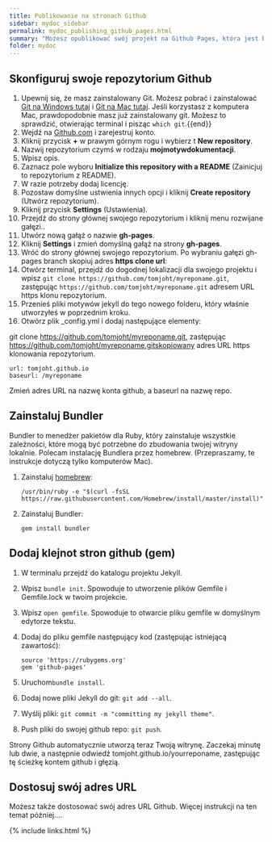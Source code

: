 ```yaml
---
title: Publikowanie na stronach Github
sidebar: mydoc_sidebar
permalink: mydoc_publishing_github_pages.html
summary: "Możesz opublikować swój projekt na Github Pages, która jest bezpłatną usługą hostingową udostępnianą przez Github. Wystarczy umieścić treść w gałęzi repozytorium Github zwanej gh-pages i ustawić ją jako domyślną gałąź repo. Z witryną Jekyll, po prostu zatwierdzasz cały projekt w gałęzi gh-pages, a Github Pages zbuduje tę witrynę dla Ciebie."
folder: mydoc
---
```


## Skonfiguruj swoje repozytorium Github

1. Upewnij się, że masz zainstalowany Git. Możesz pobrać i zainstalować [Git na Windows tutaj](https://git-scm.com/download/win) i [Git na Mac tutaj](https://git-scm.com/download/mac). Jeśli korzystasz z komputera Mac, prawdopodobnie masz już zainstalowany git. Możesz to sprawdzić, otwierając terminal i pisząc `which git`.{{end}}
2. Wejdź na [Github.com](http://github.com) i zarejestruj konto. 
3. Kliknij przycisk  **+** w prawym górnym rogu i wybierz t **New repository**.
4. Nazwij repozytorium czymś w rodzaju **mojmotywdokumentacji**.
5. Wpisz opis.
6. Zaznacz pole wyboru **Initialize this repository with a README** (Zainicjuj to repozytorium z README).
7. W razie potrzeby dodaj licencję.
8. Pozostaw domyślne ustwienia innych opcji i kliknij **Create repository** (Utwórz repozytorium).
9. Kliknij przycisk **Settings** (Ustawienia).
10. Przejdź do strony głównej swojego repozytorium i kliknij menu rozwijane gałęzi..
11. Utwórz nową gałąź o nazwie **gh-pages**.  
12. Kliknij **Settings** i zmień domyślną gałąź na strony **gh-pages**.
13. Wróć do strony głównej swojego repozytorium. Po wybraniu gałęzi gh-pages branch skopiuj adres  **https clone url**:
14. Otwórz terminal, przejdź do dogodnej lokalizacji dla swojego projektu i wpisz `git clone https://github.com/tomjoht/myreponame.git`, zastępując `https://github.com/tomjoht/myreponame.git` adresem URL https klonu repozytorium.
15. Przenieś pliki motywów jekyll do tego nowego folderu, który właśnie utworzyłeś w poprzednim kroku.
16. Otwórz plik \_config.yml i dodaj następujące elementy:

 git clone https://github.com/tomjoht/myreponame.git, zastępując https://github.com/tomjoht/myreponame.gitskopiowany adres URL https klonowania repozytorium.

   ```
   url: tomjoht.github.io
   baseurl: /myreponame
   ```

   Zmień adres URL na nazwę konta github, a baseurl na nazwę repo.


## Zainstaluj Bundler

Bundler to menedżer pakietów dla Ruby, który zainstaluje wszystkie zależności, które mogą być potrzebne do zbudowania twojej witryny lokalnie. Polecam instalację Bundlera przez homebrew. (Przepraszamy, te instrukcje dotyczą tylko komputerów Mac).


1. Zainstaluj [homebrew](http://brew.sh/):

   ```
   /usr/bin/ruby -e "$(curl -fsSL https://raw.githubusercontent.com/Homebrew/install/master/install)"
   ```
2. Zainstaluj Bundler:

   ```
   gem install bundler
   ```


## Dodaj klejnot stron github (gem)

1. W terminalu przejdź do katalogu projektu Jekyll.
2. Wpisz `bundle init`. Spowoduje to utworzenie plików Gemfile i Gemfile.lock w twoim projekcie.
3. Wpisz `open gemfile`. Spowoduje to otwarcie pliku gemfile w domyślnym edytorze tekstu.
4. Dodaj do pliku gemfile następujący kod  (zastępując istniejącą zawartość):

   ```
   source 'https://rubygems.org'
   gem 'github-pages'
   ```

5. Uruchom`bundle install`.
6. Dodaj nowe pliki Jekyll do git: `git add --all`.
7. Wyślij pliki:  `git commit -m "committing my jekyll theme"`.
8. Push pliki do swojej github repo: `git push`.

Strony Github automatycznie utworzą teraz Twoją witrynę. Zaczekaj minutę lub dwie, a następnie odwiedź tomjoht.github.io/yourreponame, zastępując tę ​​ścieżkę kontem github i głęzią.

## Dostosuj swój adres URL

Możesz także dostosować swój adres URL Github. Więcej instrukcji na ten temat później....

{% include links.html %}
